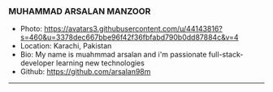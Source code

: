 ### MUHAMMAD ARSALAN MANZOOR  
- Photo: https://avatars3.githubusercontent.com/u/44143816?s=460&u=3378dec667bbe96f42f36fbfabd790b0dd87884c&v=4
- Location: Karachi, Pakistan
- Bio: My name is muahmmad arsalan and i'm passionate full-stack-developer learning new technologies
- Github: https://github.com/arsalan98m
***
